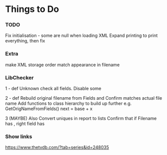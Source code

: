 # Things to Do 

### TODO 
Fix initialisation - some are null when loading XML
Expand printing to print everything, then fix

### Extra
make XML storage order match appearance in filename



### LibChecker

1 - def
Unknown check all fields. Disable some

2 - def
Rebuild original filename from
Fields and
Confirm matches actual file name
Add functions to class hierarchy to build up further e.g. GetOrigNameFromFields()
next = base + x 

3 (MAYBE)
Also
Convert uniques in report to lists
Confirm that if Filename has , right field has




### Show links 
https://www.thetvdb.com/?tab=series&id=248035